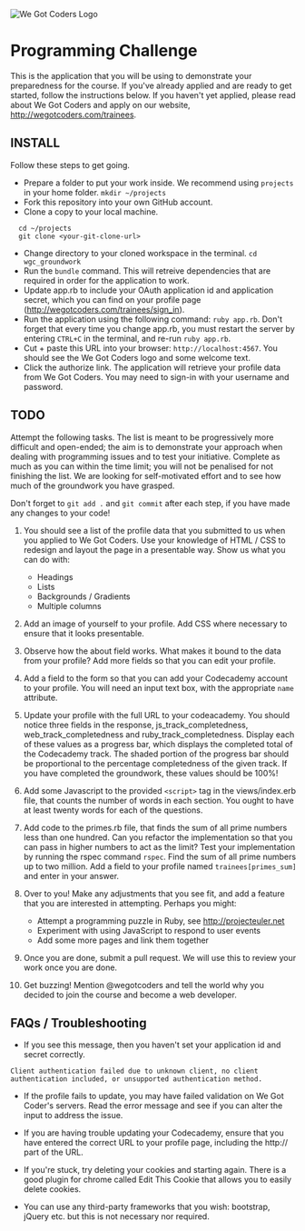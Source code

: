![We Got Coders Logo](http://wegotcoders.com/assets/logos/WEGOTCODERS_color.png "We Got Coders")

# Programming Challenge

This is the application that you will be using to demonstrate your preparedness for the course. If you've already applied and are ready to get started, follow the instructions below. If you haven't yet applied, please read about We Got Coders and apply on our website, http://wegotcoders.com/trainees.

## INSTALL

Follow these steps to get going.

* Prepare a folder to put your work inside. We recommend using ```projects``` in your home folder.
```mkdir ~/projects```
* Fork this repository into your own GitHub account.
* Clone a copy to your local machine.
```
  cd ~/projects
  git clone <your-git-clone-url>
```
* Change directory to your cloned workspace in the terminal. ```cd wgc_groundwork```
* Run the ```bundle``` command. This will retreive dependencies that are required
in order for the application to work.
* Update app.rb to include your OAuth application id and application secret,
which you can find on your profile page (http://wegotcoders.com/trainees/sign_in).
* Run the application using the following command: ```ruby app.rb```. Don't forget
that every time you change app.rb, you must restart the server by entering ```CTRL+C```
in the terminal, and re-run ```ruby app.rb```.
* Cut + paste this URL into your browser: ```http://localhost:4567```. You should see the We Got Coders logo and some welcome text.
* Click the authorize link. The application will retrieve your profile data from We Got Coders. You may need to sign-in with your username and password.

## TODO

Attempt the following tasks. The list is meant to be progressively more
difficult and open-ended; the aim is to demonstrate your approach when dealing with programming issues and to test your initiative. Complete as much as you can within the time limit; you will not be penalised for not finishing the list. We are looking for self-motivated effort and to see how much of the groundwork you have grasped.

Don't forget to ```git add .``` and ```git commit``` after each step, if you have made any changes to your code!

1. You should see a list of the profile data that you submitted to us when you
applied to We Got Coders. Use your knowledge of HTML / CSS to redesign and
layout the page in a presentable way. Show us what you can do with:

    * Headings
    * Lists
    * Backgrounds / Gradients
    * Multiple columns

2. Add an image of yourself to your profile. Add CSS where necessary to ensure that it looks presentable.

3. Observe how the about field works. What makes it bound to the data from your profile? Add more fields so that you can edit your profile.

4. Add a field to the form so that you can add your Codecademy account to
your profile. You will need an input text box, with the appropriate ```name``` attribute.

5. Update your profile with the full URL to your codeacademy. You should notice three fields in the response, js_track_completedness, web_track_completedness and ruby_track_completedness. Display each of these values as a progress bar, which displays the completed total of the Codecademy track. The shaded portion of the progress bar should be proportional to the percentage completedness of the given track.
If you have completed the groundwork, these values should be 100%!

6. Add some Javascript to the provided ```<script>``` tag in the views/index.erb file, that counts the number of words in each section. You ought to have at least twenty words for each of the questions.

7. Add code to the primes.rb file, that finds the sum of all prime numbers less than one hundred. Can you refactor the implementation so that you can pass in higher numbers to act as the limit? Test your implementation by running the rspec command ```rspec```. Find the sum of all prime numbers up to two million. Add a field to your profile named ```trainees[primes_sum]``` and enter in your answer.

8. Over to you! Make any adjustments that you see fit, and add a feature that you are interested in attempting. Perhaps you might:

    * Attempt a programming puzzle in Ruby, see http://projecteuler.net
    * Experiment with using JavaScript to respond to user events
    * Add some more pages and link them together

9. Once you are done, submit a pull request. We will use this to review your work once you are done.

10. Get buzzing! Mention @wegotcoders and tell the world why you decided to join the course and become a web developer.

## FAQs / Troubleshooting

* If you see this message, then you haven't set your application id and secret correctly.

```Client authentication failed due to unknown client, no client authentication included, or unsupported authentication method.```

* If the profile fails to update, you may have failed validation on We Got Coder's servers. Read the error message and see if you can alter the input to address the issue.

* If you are having trouble updating your Codecademy, ensure that you have entered the correct URL to your profile page, including the http:// part of the URL.

* If you're stuck, try deleting your cookies and starting again. There is a good plugin for chrome called Edit This Cookie that allows you to easily delete cookies.

* You can use any third-party frameworks that you wish: bootstrap, jQuery etc. but this is not necessary nor required.